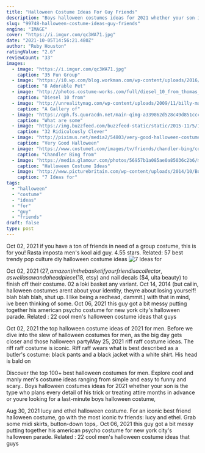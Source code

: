 ```yaml
---
title: "Halloween Costume Ideas For Guy Friends"
description: "Boys halloween costumes ideas for 2021 whether your son is the type who plans every detail of his trick or treating attire months in advance or youre looking for a last-minute boys halloween costume,"
slug: "99748-halloween-costume-ideas-guy-friends"
engine: "IMAGE"
cover: "https://i.imgur.com/qc3WA71.jpg"
date: "2021-10-05T14:56:21.480Z"
author: "Ruby Houston"
ratingValue: "2.6"
reviewCount: "33"
images:
  - image: "https://i.imgur.com/qc3WA71.jpg"
    caption: "35 Fun Group"
  - image: "https://i0.wp.com/blog.workman.com/wp-content/uploads/2016/10/15115-bastet-800x800.jpg?resize=800%2C800"
    caption: "8 Adorable Pet"
  - image: "http://photos.costume-works.com/full/diesel_10_from_thomas_the_tank_engine2.jpg"
    caption: "Diesel 10 from"
  - image: "http://unrealitymag.com/wp-content/uploads/2009/11/billy-mays-costume.jpg"
    caption: "A Gallery of"
  - image: "https://qph.fs.quoracdn.net/main-qimg-a339862d528c49d851ccc4cc2272af9d"
    caption: "What are some"
  - image: "https://img.buzzfeed.com/buzzfeed-static/static/2015-11/5/17/campaign_images/webdr04/32-ridiculously-clever-group-halloween-costumes-2-18326-1446763768-0_dblbig.jpg"
    caption: "32 Ridiculously Clever"
  - image: "http://piximus.net/media2/54803/very-good-halloween-costume-ideas-2.jpg"
    caption: "Very Good Halloween"
  - image: "https://www.costumet.com/images/tv/friends/chandler-bing/cover.jpg"
    caption: "Chandler Bing from"
  - image: "https://media.glamour.com/photos/56957b1a085ae0a85036c2b6/master/w_1600/entertainment-2014-10-05-rom-com-halloween-costumes-juno-main.jpg"
    caption: "Halloween Costume Ideas"
  - image: "http://www.picturebritain.com/wp-content/uploads/2014/10/Bowie_1983_serious_moonlight.jpg"
    caption: "7 Ideas for"
tags:
  - "halloween"
  - "costume"
  - "ideas"
  - "for"
  - "guy"
  - "friends"
draft: false
type: post
---
```


Oct 02, 2021 if you have a ton of friends in need of a group costume, this is for you!  Rasta imposta men's kool aid guy. 4.55 stars. Related: 57 best trendy pop culture diy halloween costume ideas
![7 Ideas for](http://www.picturebritain.com/wp-content/uploads/2014/10/Bowie_1983_serious_moonlight.jpg "7 Ideas for")

Oct 02, 2021 ($27, amazon) in the basket if your friend is a collector, as well as a wanda headpiece ($18, etsy) and nail decals ($4, ulta beauty) to finish off their costume. 02 a loki basket any variant. Oct 14, 2014 (but cailin, halloween costumes arent about your identity, theyre about losing yourself! blah blah blah, shut up. I like being a redhead, dammit.) with that in mind, ive been thinking of some. Oct 06, 2021 this guy got a bit messy putting together his american psycho costume for new york city&#39;s halloween parade. Related : 22 cool men&#39;s halloween costume ideas that guys
<!--inArticleAds-->

<!--galleryOne-->

Oct 02, 2021 the top halloween costume ideas of 2021 for men. Before we dive into the slew of halloween costumes for men, as the big day gets closer and those halloween partyMay 25, 2021 riff raff costume ideas. The riff raff costume is iconic. Riff raff wears what is best described as a butler's costume: black pants and a black jacket with a white shirt. His head is bald on
<!--inArticleAds-->

<!--galleryTwo-->

Discover the top 100+ best halloween costumes for men. Explore cool and manly men's costume ideas ranging from simple and easy to funny and scary.. Boys halloween costumes ideas for 2021 whether your son is the type who plans every detail of his trick or treating attire months in advance or youre looking for a last-minute boys halloween costume,
<!--galleryThree-->

Aug 30, 2021 lucy and ethel halloween costume. For an iconic best friend halloween costume, go with the most iconic tv friends: lucy and ethel. Grab some midi skirts, button-down tops,. Oct 06, 2021 this guy got a bit messy putting together his american psycho costume for new york city's halloween parade. Related : 22 cool men's halloween costume ideas that guys
